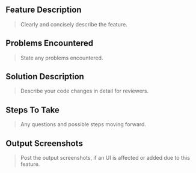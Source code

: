 ## Feature Description
>Clearly and concisely describe the feature.



## Problems Encountered
>State any problems encountered.



## Solution Description
>Describe your code changes in detail for reviewers.



## Steps To Take
>Any questions and possible steps moving forward.



## Output Screenshots
>Post the output screenshots, if an UI is affected or added due to this feature.
